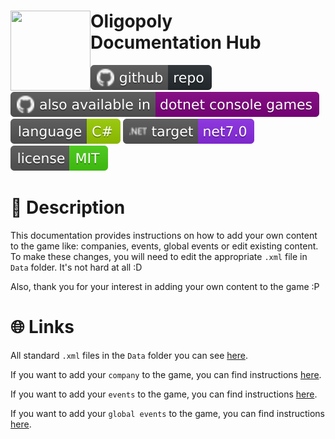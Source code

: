 <div>
  <img align="left" src="https://github.com/Fuinny/Oligopoly/blob/main/.github/resources/oligopoly-logo.svg" width="128" height="128"/>
  <h1>
    Oligopoly
    <br>
    Documentation Hub
  </h1>
  <p align="left">
    <a href="https://github.com/Fuinny/Oligopoly"><img src="https://github.com/Fuinny/Oligopoly/blob/main/.github/resources/github-repo.svg" alt="GitHub Repository"></a>
    <a href="https://github.com/dotnet/dotnet-console-games"><img src="https://github.com/Fuinny/Oligopoly/blob/main/.github/resources/also-available.svg" alt="dotnet-console-games Repository"></a>
    <a href="https://learn.microsoft.com/en-us/dotnet/csharp/"><img src="https://github.com/Fuinny/Oligopoly/blob/main/.github/resources/c-sharp-language.svg" alt="C Sharp Language"></a>
    <a href="https://dotnet.microsoft.com/en-us/download"><img src="https://github.com/Fuinny/Oligopoly/blob/main/.github/resources/target-framework.svg" alt="Target Framework"></a>
    <a href="https://github.com/Fuinny/Oligopoly/blob/main/LICENSE.md"><img src="https://github.com/Fuinny/Oligopoly/blob/main/.github/resources/license-MIT.svg" alt="Target Framework"></a>
  </p>
</div>

# :open_book: Description
This documentation provides instructions on how to add your own content to the game like: companies, events, global events or edit existing content.
To make these changes, you will need to edit the appropriate ```.xml``` file in ```Data``` folder. It's not hard at all :D

Also, thank you for your interest in adding your own content to the game :P

# :globe_with_meridians: Links
All standard ```.xml``` files in the ```Data``` folder you can see [here](https://github.com/Fuinny/Oligopoly/tree/main/Source/Oligopoly.Game/Data).

If you want to add your ```company``` to the game, you can find instructions [here](https://github.com/Fuinny/Oligopoly/blob/main/Documentation/How-to-add-company.md).

If you want to add your ```events``` to the game, you can find instructions [here](https://github.com/Fuinny/Oligopoly/blob/main/Documentation/How-to-add-event.md).

If you want to add your ```global events``` to the game, you can find instructions [here](https://github.com/Fuinny/Oligopoly/blob/main/Documentation/How-to-add-global-event.md).
